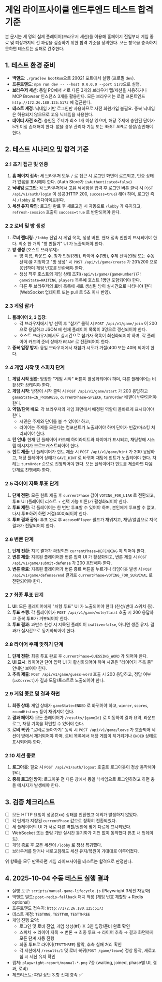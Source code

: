 # 게임 라이프사이클 엔드투엔드 테스트 합격 기준

본 문서는 세 명의 실제 플레이어(브라우저 세션)를 이용해 홈페이지 진입부터 게임 종료 및 퇴장까지의 전 과정을 검증하기 위한 합격 기준을 정의한다. 모든 항목을 충족하지 못하면 테스트는 실패로 간주한다.

## 1. 테스트 환경 준비
- **백엔드**: `./gradlew bootRun`으로 20021 포트에서 실행 (프로필 `dev`).
- **프론트엔드**: `npm run dev -- --host 0.0.0.0 --port 5173`으로 실행.
- **브라우저 세션**: 동일 PC에서 서로 다른 3개의 브라우저 탭/세션을 사용하거나 MCP Browser 인스턴스 3개를 활용한다. 모든 브라우저는 로컬 프론트엔드 `http://172.26.180.125:5173` 에 접근한다.
- **테스트 계정**: 닉네임 기반 로그인만 사용하므로 사전 회원가입 불필요. 중복 닉네임은 허용되지 않으므로 고유 닉네임을 사용한다.
- **데이터 사전 조건**: 승인된 주제가 최소 1개 이상 있으며, 해당 주제에 승인된 단어가 5개 이상 존재해야 한다. 없을 경우 관리자 기능 또는 REST API로 생성/승인해야 한다.

## 2. 테스트 시나리오 및 합격 기준

### 2.1 초기 접근 및 인증
1. **홈 페이지 접속**: 세 브라우저 모두 `/` 로 접근 시 로그인 화면이 로드되고, 인증 상태가 없음을 표시해야 한다. (Auth Store가 `isAuthenticated=false`)
2. **닉네임 로그인**: 각 브라우저에서 고유 닉네임을 입력 후 로그인 버튼 클릭 시 `POST /api/v1/auth/login` 이 성공(HTTP 200, `success=true`) 해야 하며, 로그인 즉시 `/lobby` 로 리다이렉트된다.
3. **세션 유지 확인**: 로그인 완료 후 새로고침 시 자동으로 `/lobby` 가 유지되고, `refresh-session` 호출이 `success=true` 로 반환되어야 한다.

### 2.2 로비 및 방 생성
1. **로비 렌더링**: `/lobby` 진입 시 게임 목록, 생성 버튼, 현재 접속 인원이 표시되어야 한다. 최소 한 개의 "방 만들기" UI 가 노출되어야 한다.
2. **방 생성** (호스트 브라우저):
   - 방 이름, 라운드 수, 참가 인원(3명), 라이어 수(1명), 주제 선택(랜덤 또는 수동 선택)을 지정하고 "방 생성" 시 `POST /api/v1/game/create` 가 201/200 으로 응답하며 게임 번호를 반환해야 한다.
   - 생성 직후 호스트의 게임 상태 조회(`/api/v1/game/{gameNumber}`)가 `gameState=WAITING`, `players` 목록에 호스트 1명만 포함되어야 한다.
   - 다른 두 브라우저의 로비 목록에 새로 생성된 방이 실시간으로 나타나야 한다 (WebSocket 업데이트 또는 pull 로 5초 이내 반영).

### 2.3 게임 참가
1. **플레이어 2, 3 입장**:
   - 각 브라우저에서 방 선택 후 "참가" 클릭 시 `POST /api/v1/game/join` 이 200 으로 응답하고 JSON 에 현재 플레이어 목록이 3명으로 갱신되어야 한다.
   - 호스트 브라우저에서도 실시간으로 참가자 목록이 최신화되어야 하며, 각 플레이어 카드의 준비 상태가 `READY` 로 전환되어야 한다.
2. **중복 입장 방지**: 동일 브라우저에서 재참가 시도가 거절(400 또는 409) 되어야 한다.

### 2.4 게임 시작 및 스피치 단계
1. **게임 시작 권한**: 방장만 "게임 시작" 버튼이 활성화되어야 하며, 다른 플레이어는 비활성화 상태여야 한다.
2. **게임 시작**: 방장이 시작 클릭 시 `POST /api/v1/game/start` 가 200 응답하고 `gameState=IN_PROGRESS`, `currentPhase=SPEECH`, `turnOrder` 배열이 반환되어야 한다.
3. **역할/단어 배포**: 각 브라우저의 게임 화면에서 배정된 역할이 올바르게 표시되어야 한다.
   - 시민은 주제와 단어를 볼 수 있어야 하고,
   - 라이어는 주제를 모른다는 컴포넌트가 노출되어야 하며 단어가 빈값/마스킹 처리되어야 한다.
4. **턴 안내**: 현재 턴 플레이어 카드에 하이라이트와 타이머가 표시되고, 채팅창에 시스템 메시지가 브로드캐스트되어야 한다.
5. **힌트 제출**: 턴 플레이어가 힌트 제출 시 `POST /api/v1/game/hint` 가 200 응답하고, 해당 플레이어 상태가 `GAVE_HINT` 로 바뀌며 채팅에 힌트가 노출되어야 한다. 차례는 `turnOrder` 순으로 진행되어야 한다. 모든 플레이어가 힌트를 제출하면 다음 단계로 진행해야 한다.

### 2.5 라이어 지목 투표 단계
1. **단계 전환**: 모든 힌트 제출 후 `currentPhase` 값이 `VOTING_FOR_LIAR` 로 전환되고, 투표 UI (플레이어 리스트 + 선택 가능 버튼)가 활성화되어야 한다.
2. **투표 제한**: 각 플레이어는 한 번만 투표할 수 있어야 하며, 본인에게 투표할 수 없고, 다시 투표하려 하면 거절(400)되어야 한다.
3. **투표 결과 공유**: 투표 완료 후 `accusedPlayer` 필드가 채워지고, 채팅/알림으로 지목 결과가 전달되어야 한다.

### 2.6 변론 단계
1. **단계 전환**: 지목 결과가 확정되면 `currentPhase=DEFENDING` 이 되어야 한다.
2. **변론 제출**: 지목된 플레이어만 변론 입력 UI 가 활성화되고, 변론 제출 시 `POST /api/v1/game/submit-defense` 가 200 응답해야 한다.
3. **변론 종료**: 지목된 플레이어가 변론 종료 버튼을 누르거나 타임아웃 발생 시 `POST /api/v1/game/defense/end` 결과로 `currentPhase=VOTING_FOR_SURVIVAL` 로 전환되어야 한다.

### 2.7 최종 투표 단계
1. **UI**: 모든 플레이어에게 "처형 투표" UI 가 노출되어야 한다 (찬성/반대 스위치 등).
2. **투표 수행**: 각 플레이어가 `POST /api/v1/game/vote/final` 호출 시 200 응답하고 중복 투표가 거부되어야 한다.
3. **투표 결과**: 과반수 찬성 시 지목된 플레이어 `isAlive=false`, 아니면 생존 유지. 결과가 실시간으로 동기화되어야 한다.

### 2.8 라이어 주제 맞히기 단계
1. **단계 전환**: 최종 투표 완료 후 `currentPhase=GUESSING_WORD` 가 되어야 한다.
2. **UI 표시**: 라이어만 단어 입력 UI 가 활성화되어야 하며 시민은 "라이어가 추측 중" 안내만 보여야 한다.
3. **추측 제출**: `POST /api/v1/game/guess-word` 호출 시 200 응답하고, 정답 여부(`isCorrect`)가 결과 모달/토스트로 노출되어야 한다.

### 2.9 게임 종료 및 결과 화면
1. **최종 상태**: 게임 상태가 `gameState=ENDED` 로 바뀌어야 하고, `winner`, `scores`, `roundHistory` 등이 채워져야 한다.
2. **결과 페이지**: 모든 플레이어가 `/results/{gameId}` 로 이동하여 결과 요약, 라운드 로그, 채팅 기록을 확인할 수 있어야 한다.
3. **로비 복귀**: "로비로 돌아가기" 동작 시 `POST /api/v1/game/leave` 가 호출되어 세션이 방에서 제거되어야 하며, 로비 목록에서 해당 게임이 제거되거나 `ENDED` 상태로 표시되어야 한다.

### 2.10 세션 종료
1. **로그아웃**: 필요 시 `POST /api/v1/auth/logout` 호출로 로그아웃이 정상 동작해야 한다.
2. **중복 로그인 방지**: 로그아웃 전 다른 창에서 동일 닉네임으로 로그인하려고 하면 충돌 메시지가 발생해야 한다.

## 3. 검증 체크리스트
- [ ] 모든 HTTP 요청이 성공(2xx) 상태를 반환했고 예외가 발생하지 않았다.
- [ ] 각 단계가 지정된 `currentPhase` 값으로 정확히 전환되었다.
- [ ] 세 플레이어의 UI 가 서로 다른 역할/권한에 맞게 다르게 표시되었다.
- [ ] WebSocket 또는 폴링 기반 실시간 동기화가 지연 없이 동작했다 (5초 내 업데이트).
- [ ] 게임 종료 후 모든 세션이 `/lobby` 로 정상 복귀했다.
- [ ] 브라우저를 닫거나 새로고침해도 세션 유지/복원이 기대대로 이루어졌다.

위 항목을 모두 만족하면 게임 라이프사이클 테스트는 합격으로 판정한다.

## 4. 2025-10-04 수동 테스트 실행 결과
- 실행 도구: `scripts/manual-game-lifecycle.js` (Playwright 3세션 자동화)
- 백엔드 빌드: `post-redis-fallback` 패치 적용 (게임 번호 재할당 + Redis optional)
- 프론트엔드 접속지: `http://172.26.180.125:5173`
- 테스트 계정: `TESTONE`, `TESTTWO`, `TESTTHREE`
- 게임 진행 요약:
  - 로그인 및 로비 진입, 게임 생성(#1) 후 3인 입장/준비 완료 확인
  - 스피치 → 라이어 지목 → 변론 → 최종 투표 → 라이어 추측 → 결과 화면까지 모든 단계 자동 진행
  - 최종 투표로 라이어(`TESTTHREE`) 탈락, 추측 실패 처리 확인
  - 각 세션에서 `/results/1` 및 로비 복귀(`POST /game/leave`) 정상 동작, 새로고침 시 세션 유지 확인
- 캡처: `playwright-report/manual-*.png` 7종 (waiting, joined, phase별 UI, 결과, 로비)
- 체크리스트: 파일 상단 3.항 전체 충족 ✅
